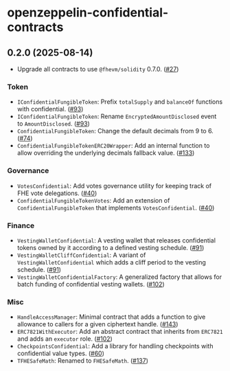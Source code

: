 # openzeppelin-confidential-contracts


## 0.2.0 (2025-08-14)

- Upgrade all contracts to use `@fhevm/solidity` 0.7.0. ([#27](https://github.com/OpenZeppelin/openzeppelin-confidential-contracts/pull/27))

### Token
- `IConfidentialFungibleToken`: Prefix `totalSupply` and `balanceOf` functions with confidential. ([#93](https://github.com/OpenZeppelin/openzeppelin-confidential-contracts/pull/93))
- `IConfidentialFungibleToken`: Rename `EncryptedAmountDisclosed` event to `AmountDisclosed`. ([#93](https://github.com/OpenZeppelin/openzeppelin-confidential-contracts/pull/93))
- `ConfidentialFungibleToken`: Change the default decimals from 9 to 6. ([#74](https://github.com/OpenZeppelin/openzeppelin-confidential-contracts/pull/74))
- `ConfidentialFungibleTokenERC20Wrapper`: Add an internal function to allow overriding the underlying decimals fallback value. ([#133](https://github.com/OpenZeppelin/openzeppelin-confidential-contracts/pull/133))

### Governance
- `VotesConfidential`: Add votes governance utility for keeping track of FHE vote delegations. ([#40](https://github.com/OpenZeppelin/openzeppelin-confidential-contracts/pull/40))
- `ConfidentialFungibleTokenVotes`: Add an extension of `ConfidentialFungibleToken` that implements `VotesConfidential`. ([#40](https://github.com/OpenZeppelin/openzeppelin-confidential-contracts/pull/40))

### Finance
- `VestingWalletConfidential`: A vesting wallet that releases confidential tokens owned by it according to a defined vesting schedule. ([#91](https://github.com/OpenZeppelin/openzeppelin-confidential-contracts/pull/91))
- `VestingWalletCliffConfidential`: A variant of `VestingWalletConfidential` which adds a cliff period to the vesting schedule. ([#91](https://github.com/OpenZeppelin/openzeppelin-confidential-contracts/pull/91))
- `VestingWalletConfidentialFactory`: A generalized factory that allows for batch funding of confidential vesting wallets. ([#102](https://github.com/OpenZeppelin/openzeppelin-confidential-contracts/pull/102))

### Misc
- `HandleAccessManager`: Minimal contract that adds a function to give allowance to callers for a given ciphertext handle. ([#143](https://github.com/OpenZeppelin/openzeppelin-confidential-contracts/pull/143))
- `ERC7821WithExecutor`: Add an abstract contract that inherits from `ERC7821` and adds an `executor` role. ([#102](https://github.com/OpenZeppelin/openzeppelin-confidential-contracts/pull/102))
- `CheckpointsConfidential`: Add a library for handling checkpoints with confidential value types. ([#60](https://github.com/OpenZeppelin/openzeppelin-confidential-contracts/pull/60))
- `TFHESafeMath`: Renamed to `FHESafeMath`. ([#137](https://github.com/OpenZeppelin/openzeppelin-confidential-contracts/pull/137))
